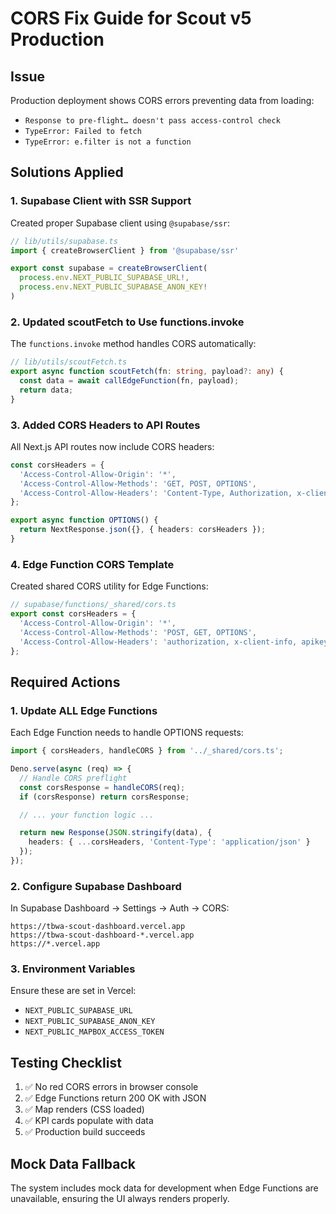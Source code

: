 # CORS Fix Guide for Scout v5 Production

## Issue
Production deployment shows CORS errors preventing data from loading:
- `Response to pre-flight… doesn't pass access-control check`
- `TypeError: Failed to fetch`
- `TypeError: e.filter is not a function`

## Solutions Applied

### 1. Supabase Client with SSR Support
Created proper Supabase client using `@supabase/ssr`:
```typescript
// lib/utils/supabase.ts
import { createBrowserClient } from '@supabase/ssr'

export const supabase = createBrowserClient(
  process.env.NEXT_PUBLIC_SUPABASE_URL!,
  process.env.NEXT_PUBLIC_SUPABASE_ANON_KEY!
)
```

### 2. Updated scoutFetch to Use functions.invoke
The `functions.invoke` method handles CORS automatically:
```typescript
// lib/utils/scoutFetch.ts
export async function scoutFetch(fn: string, payload?: any) {
  const data = await callEdgeFunction(fn, payload);
  return data;
}
```

### 3. Added CORS Headers to API Routes
All Next.js API routes now include CORS headers:
```typescript
const corsHeaders = {
  'Access-Control-Allow-Origin': '*',
  'Access-Control-Allow-Methods': 'GET, POST, OPTIONS',
  'Access-Control-Allow-Headers': 'Content-Type, Authorization, x-client-info, apikey',
};

export async function OPTIONS() {
  return NextResponse.json({}, { headers: corsHeaders });
}
```

### 4. Edge Function CORS Template
Created shared CORS utility for Edge Functions:
```typescript
// supabase/functions/_shared/cors.ts
export const corsHeaders = {
  'Access-Control-Allow-Origin': '*',
  'Access-Control-Allow-Methods': 'POST, GET, OPTIONS',
  'Access-Control-Allow-Headers': 'authorization, x-client-info, apikey, content-type',
};
```

## Required Actions

### 1. Update ALL Edge Functions
Each Edge Function needs to handle OPTIONS requests:
```typescript
import { corsHeaders, handleCORS } from '../_shared/cors.ts';

Deno.serve(async (req) => {
  // Handle CORS preflight
  const corsResponse = handleCORS(req);
  if (corsResponse) return corsResponse;

  // ... your function logic ...

  return new Response(JSON.stringify(data), {
    headers: { ...corsHeaders, 'Content-Type': 'application/json' }
  });
});
```

### 2. Configure Supabase Dashboard
In Supabase Dashboard → Settings → Auth → CORS:
```
https://tbwa-scout-dashboard.vercel.app
https://tbwa-scout-dashboard-*.vercel.app
https://*.vercel.app
```

### 3. Environment Variables
Ensure these are set in Vercel:
- `NEXT_PUBLIC_SUPABASE_URL`
- `NEXT_PUBLIC_SUPABASE_ANON_KEY`
- `NEXT_PUBLIC_MAPBOX_ACCESS_TOKEN`

## Testing Checklist
1. ✅ No red CORS errors in browser console
2. ✅ Edge Functions return 200 OK with JSON
3. ✅ Map renders (CSS loaded)
4. ✅ KPI cards populate with data
5. ✅ Production build succeeds

## Mock Data Fallback
The system includes mock data for development when Edge Functions are unavailable, ensuring the UI always renders properly.